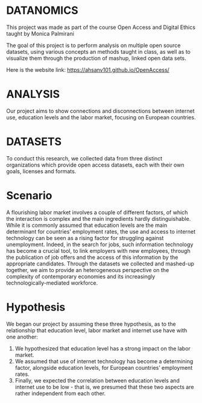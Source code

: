 # DATANOMICS 

This project was made as part of the course Open Access and Digital Ethics taught by Monica Palmirani

The goal of this project is to perform analysis on multiple open source datasets, using various concepts an methods taught in class, as well as to visualize them through the production of mashup, linked open data sets.

Here is the website link: https://ahsanv101.github.io/OpenAccess/

# ANALYSIS

Our project aims to show connections and disconnections between internet use, education levels and the labor market, focusing on European countries.

# DATASETS

To conduct this research, we collected data from three distinct organizations which provide open access datasets, each with their own goals, licenses and formats.

# Scenario

A flourishing labor market involves a couple of different factors, of which the interaction is complex and the main ingredients hardly distinguishable. While it is commonly assumed that education levels are the main determinant for countries’ employment rates, the use and access to internet technology can be seen as a rising factor for struggling against unemployment. Indeed, in the search for jobs, such information technology has become a crucial tool, to link employers with new employees, through the publication of job offers and the access of this information by the appropriate candidates. Through the datasets we collected and mashed-up together, we aim to provide an heterogeneous perspective on the complexity of contemporary economies and its increasingly technologically-mediated workforce.

# Hypothesis

We began our project by assuming these three hypothesis, as to the relationship that education level, labor market and internet use have with one another:

1. We hypothesized that education level has a strong impact on the labor market.
2. We assumed that use of internet technology has become a determining factor, alongside education levels, for European countries’ employment rates.
3. Finally, we expected the correlation between education levels and internet use to be low - that is, we presumed that these two aspects are rather independent from each other.

